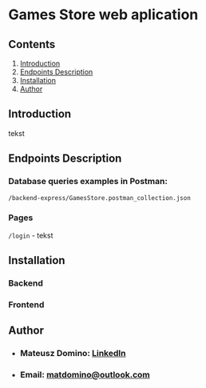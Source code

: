 # Games Store web aplication 
## Contents
1. [Introduction](#introduction)
2. [Endpoints Description](#endpoints-description)
3. [Installation](#installation)
4. [Author](#author)

## Introduction
tekst

## Endpoints Description
### Database queries examples in Postman:
`/backend-express/GamesStore.postman_collection.json`

### Pages

`/login` - tekst

## Installation
### Backend

### Frontend

## Author
* ### Mateusz Domino: [LinkedIn](https://www.linkedin.com/in/mateusz-domino-214927270/)
* ### Email: [matdomino@outlook.com](mailto:matdomino@outlook.com)